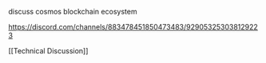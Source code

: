 discuss cosmos blockchain ecosystem

https://discord.com/channels/883478451850473483/929053253038129223

[[Technical Discussion]]
